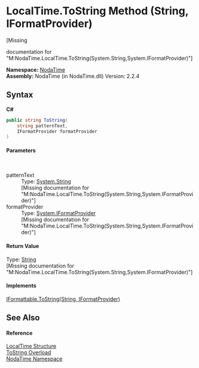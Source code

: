 # LocalTime.ToString Method (String, IFormatProvider)
 

\[Missing <summary> documentation for "M:NodaTime.LocalTime.ToString(System.String,System.IFormatProvider)"\]

**Namespace:**&nbsp;<a href="N_NodaTime">NodaTime</a><br />**Assembly:**&nbsp;NodaTime (in NodaTime.dll) Version: 2.2.4

## Syntax

**C#**<br />
``` C#
public string ToString(
	string patternText,
	IFormatProvider formatProvider
)
```


#### Parameters
&nbsp;<dl><dt>patternText</dt><dd>Type: <a href="http://msdn2.microsoft.com/en-us/library/s1wwdcbf" target="_blank">System.String</a><br />\[Missing <param name="patternText"/> documentation for "M:NodaTime.LocalTime.ToString(System.String,System.IFormatProvider)"\]</dd><dt>formatProvider</dt><dd>Type: <a href="http://msdn2.microsoft.com/en-us/library/efh2ww9y" target="_blank">System.IFormatProvider</a><br />\[Missing <param name="formatProvider"/> documentation for "M:NodaTime.LocalTime.ToString(System.String,System.IFormatProvider)"\]</dd></dl>

#### Return Value
Type: <a href="http://msdn2.microsoft.com/en-us/library/s1wwdcbf" target="_blank">String</a><br />\[Missing <returns> documentation for "M:NodaTime.LocalTime.ToString(System.String,System.IFormatProvider)"\]

#### Implements
<a href="http://msdn2.microsoft.com/en-us/library/bhf180ey" target="_blank">IFormattable.ToString(String, IFormatProvider)</a><br />

## See Also


#### Reference
<a href="T_NodaTime_LocalTime">LocalTime Structure</a><br /><a href="Overload_NodaTime_LocalTime_ToString">ToString Overload</a><br /><a href="N_NodaTime">NodaTime Namespace</a><br />